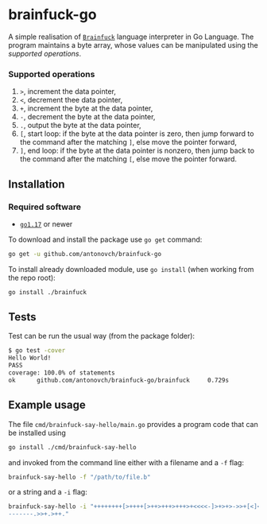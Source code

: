 # brainfuck-go
A simple realisation of [`Brainfuck`](https://en.wikipedia.org/wiki/Brainfuck) language interpreter in Go Language.
The program maintains a byte array, whose values can be manipulated using the _supported operations_.

### Supported operations

1. `>`, increment the data pointer,
2. `<`, decrement thee data pointer,
3. `+`, increment the byte at the data pointer,
4. `-`, decrement the byte at the data pointer,
5. `.`, output the byte at the data pointer,
6. `[`, start loop: if the byte at the data pointer is zero, then jump forward to the command after the matching `]`, 
   else move the pointer forward,
7. `]`, end loop: if the byte at the data pointer is nonzero, then jump back to the command after the matching `[`,
   else move the pointer forward.

## Installation
### Required software
* [`go1.17`](https://go.dev/dl/) or newer

To download and install the package use `go get` command:
```bash
go get -u github.com/antonovch/brainfuck-go
```
To install already downloaded module, use `go install` (when working from the repo root):
```bash
go install ./brainfuck
```

## Tests
Test can be run the usual way (from the package folder):
```bash
$ go test -cover
Hello World!
PASS
coverage: 100.0% of statements
ok      github.com/antonovch/brainfuck-go/brainfuck     0.729s
```

## Example usage
The file `cmd/brainfuck-say-hello/main.go` provides a program code that can be installed using
```bash
go install ./cmd/brainfuck-say-hello 
```
and invoked from the command line either with a filename and a `-f` flag:
```bash
brainfuck-say-hello -f "/path/to/file.b"
```
or a string and a `-i` flag:
```bash
brainfuck-say-hello -i "++++++++[>++++[>++>+++>+++>+<<<<-]>+>+>->>+[<]<-]>>.>---.+++++++..+++.>>.<-.<.+++.------.-
-------.>>+.>++."
```